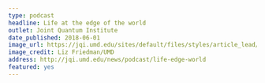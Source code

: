 ```yaml
---
type: podcast
headline: Life at the edge of the world
outlet: Joint Quantum Institute
date_published: 2018-06-01
image_url: https://jqi.umd.edu/sites/default/files/styles/article_lead/public/images/trencher_gallery.jpg?itok=rDzmDG0y
image_credit: Liz Friedman/UMD
address: http://jqi.umd.edu/news/podcast/life-edge-world
featured: yes
---
```

